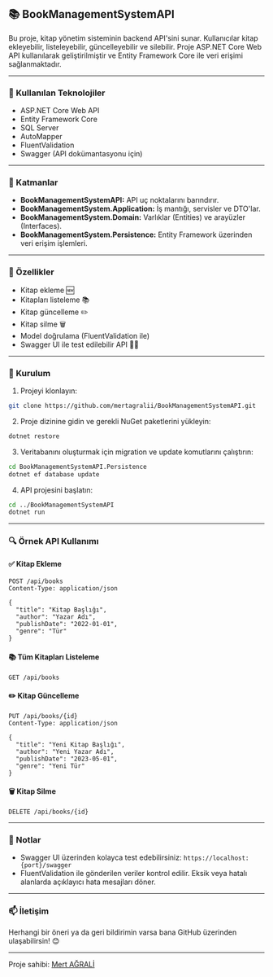## 📚 BookManagementSystemAPI

Bu proje, kitap yönetim sisteminin backend API'sini sunar. Kullanıcılar kitap ekleyebilir, listeleyebilir, güncelleyebilir ve silebilir. Proje ASP.NET Core Web API kullanılarak geliştirilmiştir ve Entity Framework Core ile veri erişimi sağlanmaktadır.

---

### 🚀 Kullanılan Teknolojiler

- ASP.NET Core Web API
- Entity Framework Core
- SQL Server
- AutoMapper
- FluentValidation
- Swagger (API dokümantasyonu için)

---

### 📂 Katmanlar

- **BookManagementSystemAPI:** API uç noktalarını barındırır.
- **BookManagementSystem.Application:** İş mantığı, servisler ve DTO'lar.
- **BookManagementSystem.Domain:** Varlıklar (Entities) ve arayüzler (Interfaces).
- **BookManagementSystem.Persistence:** Entity Framework üzerinden veri erişim işlemleri.

---

### 🧱 Özellikler

- Kitap ekleme 🆕
- Kitapları listeleme 📚
- Kitap güncelleme ✏️
- Kitap silme 🗑️
- Model doğrulama (FluentValidation ile)
- Swagger UI ile test edilebilir API 👨‍💻

---

### 🔧 Kurulum

1. Projeyi klonlayın:

```bash
git clone https://github.com/mertagralii/BookManagementSystemAPI.git
```

2. Proje dizinine gidin ve gerekli NuGet paketlerini yükleyin:

```bash
dotnet restore
```

3. Veritabanını oluşturmak için migration ve update komutlarını çalıştırın:

```bash
cd BookManagementSystemAPI.Persistence
dotnet ef database update
```

4. API projesini başlatın:

```bash
cd ../BookManagementSystemAPI
dotnet run
```

---

### 🔍 Örnek API Kullanımı

#### ✅ Kitap Ekleme
```http
POST /api/books
Content-Type: application/json

{
  "title": "Kitap Başlığı",
  "author": "Yazar Adı",
  "publishDate": "2022-01-01",
  "genre": "Tür"
}
```

#### 📚 Tüm Kitapları Listeleme
```http
GET /api/books
```

#### ✏️ Kitap Güncelleme
```http
PUT /api/books/{id}
Content-Type: application/json

{
  "title": "Yeni Kitap Başlığı",
  "author": "Yeni Yazar Adı",
  "publishDate": "2023-05-01",
  "genre": "Yeni Tür"
}
```

#### 🗑️ Kitap Silme
```http
DELETE /api/books/{id}
```

---

### 📌 Notlar

- Swagger UI üzerinden kolayca test edebilirsiniz: `https://localhost:{port}/swagger`
- FluentValidation ile gönderilen veriler kontrol edilir. Eksik veya hatalı alanlarda açıklayıcı hata mesajları döner.

---

### 📫 İletişim
Herhangi bir öneri ya da geri bildirimin varsa bana GitHub üzerinden ulaşabilirsin! 😊

---

Proje sahibi: [Mert AĞRALİ](https://github.com/mertagralii)
